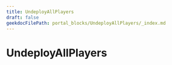 ```yaml
---
title: UndeployAllPlayers
draft: false
geekdocFilePath: portal_blocks/UndeployAllPlayers/_index.md
---
```

# UndeployAllPlayers